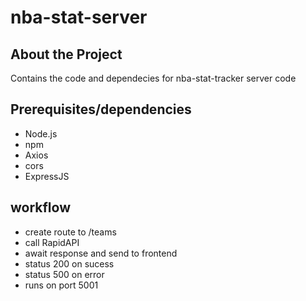# nba-stat-server

## About the Project

Contains the code and dependecies for nba-stat-tracker server code

## Prerequisites/dependencies

- Node.js
- npm
- Axios
- cors
- ExpressJS

## workflow
- create route to /teams
- call RapidAPI
- await response and send to frontend
- status 200 on sucess
- status 500 on error
- runs on port 5001
